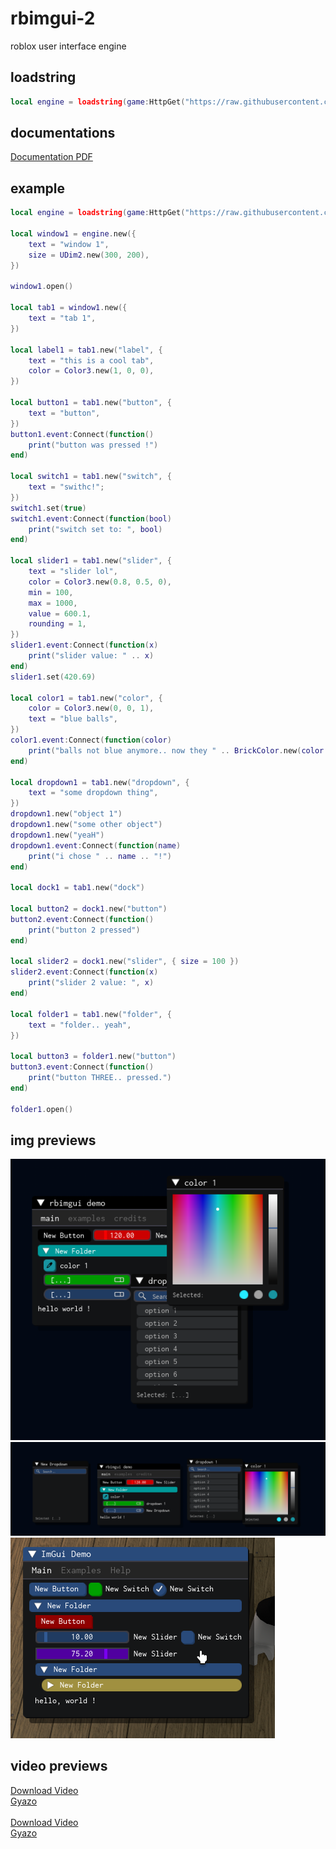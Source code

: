 # rbimgui-2
roblox user interface engine
## loadstring
```lua
local engine = loadstring(game:HttpGet("https://raw.githubusercontent.com/Singularity5490/rbimgui-2/main/rbimgui-2.lua"))()
```
## documentations
[Documentation PDF](https://github.com/cens6r/robloxscripts/blob/main/scripts/ui-libs/rbimgui-2/rbimgui-2-docs.pdf)

## example
```lua
local engine = loadstring(game:HttpGet("https://raw.githubusercontent.com/Singularity5490/rbimgui-2/main/rbimgui-2.lua"))()

local window1 = engine.new({
    text = "window 1",
    size = UDim2.new(300, 200),
})

window1.open()

local tab1 = window1.new({
    text = "tab 1",
})

local label1 = tab1.new("label", {
    text = "this is a cool tab",
    color = Color3.new(1, 0, 0),
})

local button1 = tab1.new("button", {
    text = "button",
})
button1.event:Connect(function()
    print("button was pressed !")
end)

local switch1 = tab1.new("switch", {
    text = "swithc!";
})
switch1.set(true)
switch1.event:Connect(function(bool)
    print("switch set to: ", bool)
end)

local slider1 = tab1.new("slider", {
    text = "slider lol",
    color = Color3.new(0.8, 0.5, 0),
    min = 100,
    max = 1000,
    value = 600.1,
    rounding = 1,
})
slider1.event:Connect(function(x)
    print("slider value: " .. x)
end)
slider1.set(420.69)

local color1 = tab1.new("color", {
    color = Color3.new(0, 0, 1),
    text = "blue balls",
})
color1.event:Connect(function(color)
    print("balls not blue anymore.. now they " .. BrickColor.new(color.r, color.g, color.b).Name:lower())
end)

local dropdown1 = tab1.new("dropdown", {
    text = "some dropdown thing",
})
dropdown1.new("object 1")
dropdown1.new("some other object")
dropdown1.new("yeaH")
dropdown1.event:Connect(function(name)
    print("i chose " .. name .. "!")
end)

local dock1 = tab1.new("dock")

local button2 = dock1.new("button")
button2.event:Connect(function()
    print("button 2 pressed")
end)

local slider2 = dock1.new("slider", { size = 100 })
slider2.event:Connect(function(x)
    print("slider 2 value: ", x)
end)

local folder1 = tab1.new("folder", {
    text = "folder.. yeah",
})

local button3 = folder1.new("button")
button3.event:Connect(function()
    print("button THREE.. pressed.")
end)

folder1.open()
```
## img previews
<img src="https://github.com/cens6r/robloxscripts/blob/main/scripts/ui-libs/rbimgui-2/media/iLft2Hl-2631006025%20(1).png">
<br>
<img src="https://github.com/cens6r/robloxscripts/blob/main/scripts/ui-libs/rbimgui-2/media/CbyTtR7-289024873.png">
<br>
<img src="https://github.com/cens6r/robloxscripts/blob/main/scripts/ui-libs/rbimgui-2/media/kc8Ha3Y-3903281707.png?raw=true">

## video previews
<a href="https://github.com/cens6r/robloxscripts/blob/main/scripts/ui-libs/rbimgui-2/media/bbbd861e8316fceb5b092fb46be08f3b.mp4" target="_blank">Download Video</a>
<br>
<a href="https://gyazo.com/bbbd861e8316fceb5b092fb46be08f3b" target="_blank">Gyazo</a>
<br>
<br>
<a href="https://github.com/cens6r/robloxscripts/blob/main/scripts/ui-libs/rbimgui-2/media/6e1eac900c292babacf3a69c8ab0fcbb.mp4" target="_blank">Download Video</a>
    <br>
<a href="https://gyazo.com/6e1eac900c292babacf3a69c8ab0fcbb" target="_blank">Gyazo</a>
